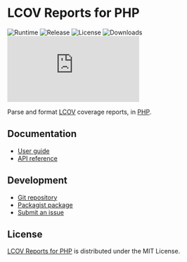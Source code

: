 # LCOV Reports for PHP
![Runtime](https://badgen.net/packagist/php/cedx/lcov) ![Release](https://badgen.net/packagist/v/cedx/lcov) ![License](https://badgen.net/packagist/license/cedx/lcov) ![Downloads](https://badgen.net/packagist/dt/cedx/lcov) ![Coverage](https://badgen.net/coveralls/c/bitbucket/cedx/lcov.php)

Parse and format [LCOV](http://ltp.sourceforge.net/coverage/lcov.php) coverage reports,
in [PHP](https://www.php.net).

## Documentation
- [User guide](https://github.com/cedx/lcov/wiki)
- [API reference](https://cedx.github.io/lcov.php)

## Development
- [Git repository](https://github.com/cedx/lcov)
- [Packagist package](https://packagist.org/packages/cedx/lcov)
- [Submit an issue](https://github.com/cedx/lcov/issues)

## License
[LCOV Reports for PHP](https://github.com/cedx/lcov) is distributed under the MIT License.
